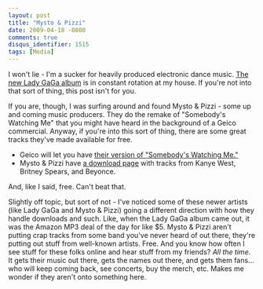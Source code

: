 ```yaml
---
layout: post
title: "Mysto & Pizzi"
date: 2009-04-18 -0800
comments: true
disqus_identifier: 1515
tags: [Media]
---
```

I won't lie - I'm a sucker for heavily produced electronic dance music.
[The new Lady GaGa
album](http://www.amazon.com/gp/product/B001IXSU8M?ie=UTF8&tag=mhsvortex&linkCode=as2&camp=1789&creative=390957&creativeASIN=B001IXSU8M)
is in constant rotation at my house. If you're not into that sort of
thing, this post isn't for you.

If you are, though, I was surfing around and found Mysto & Pizzi - some
up and coming music producers. They do the remake of "Somebody's
Watching Me" that you might have heard in the background of a Geico
commercial. Anyway, if you're into this sort of thing, there are some
great tracks they've made available for free.

-   Geico will let you have [their version of "Somebody's Watching
    Me."](http://www.geico.com/about/commercials/music/)
-   Mysto & Pizzi have [a download
    page](http://www.mystoandpizzi.com/download/) with tracks from Kanye
    West, Britney Spears, and Beyonce.

And, like I said, free. Can't beat that.

Slightly off topic, but sort of not - I've noticed some of these newer
artists (like Lady GaGa and Mysto & Pizzi) going a different direction
with how they handle downloads and such. Like, when the Lady GaGa album
came out, it was the Amazon MP3 deal of the day for like \$5. Mysto &
Pizzi aren't putting crap tracks from some band you've never heard of
out there, they're putting out stuff from well-known artists. Free. And
you know how often I see stuff for these folks online and hear stuff
from my friends? *All the time.* It gets their music out there, gets the
names out there, and gets them fans... who will keep coming back, see
concerts, buy the merch, etc. Makes me wonder if they aren't onto
something here.


